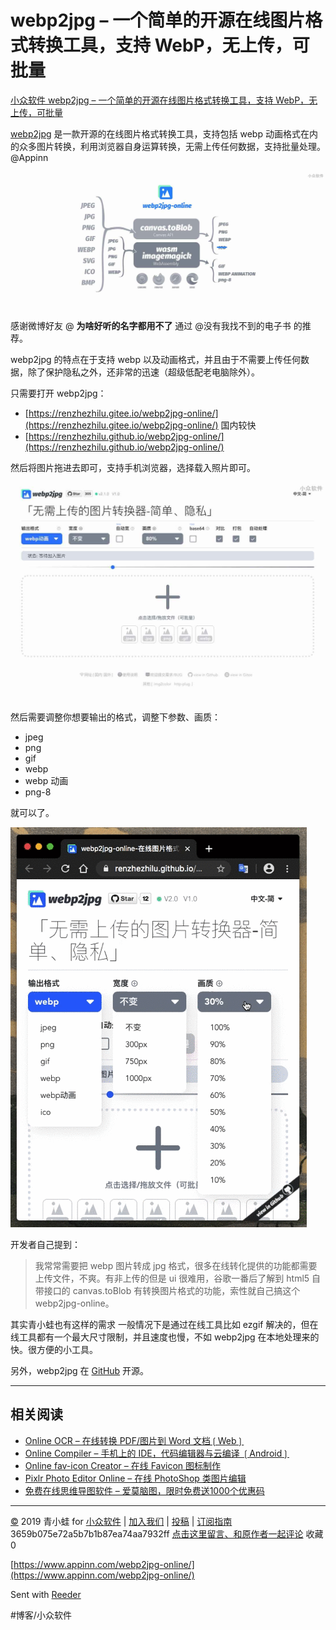 # webp2jpg – 一个简单的开源在线图片格式转换工具，支持 WebP，无上传，可批量
[小众软件 webp2jpg – 一个简单的开源在线图片格式转换工具，支持 WebP，无上传，可批量](https://www.appinn.com/webp2jpg-online/) 

[webp2jpg](https://www.appinn.com/webp2jpg-online/) 是一款开源的在线图片格式转换工具，支持包括 webp 动画格式在内的众多图片转换，利用浏览器自身运算转换，无需上传任何数据，支持批量处理。@Appinn

![](assets/image_2.jpeg)

感谢微博好友 @ **为啥好听的名字都用不了** 通过 @没有我找不到的电子书 的推荐。

webp2jpg 的特点在于支持 webp 以及动画格式，并且由于不需要上传任何数据，除了保护隐私之外，还非常的迅速（超级低配老电脑除外）。

只需要打开 webp2jpg：

* [https://renzhezhilu.gitee.io/webp2jpg-online/](https://renzhezhilu.gitee.io/webp2jpg-online/) 国内较快
* [https://renzhezhilu.github.io/webp2jpg-online/](https://renzhezhilu.github.io/webp2jpg-online/)

然后将图片拖进去即可，支持手机浏览器，选择载入照片即可。

![](assets/image_1.jpeg)

然后需要调整你想要输出的格式，调整下参数、画质：

* jpeg
* png
* gif
* webp
* webp 动画
* png-8

就可以了。

![](assets/image_3.gif)

开发者自己提到：

> 我常常需要把 webp 图片转成 jpg 格式，很多在线转化提供的功能都需要上传文件，不爽。有非上传的但是 ui 很难用，谷歌一番后了解到 html5 自带接口的 canvas.toBlob 有转换图片格式的功能，索性就自己搞这个 webp2jpg-online。  

其实青小蛙也有这样的需求 一般情况下是通过在线工具比如 ezgif 解决的，但在线工具都有一个最大尺寸限制，并且速度也慢，不如 webp2jpg 在本地处理来的快。很方便的小工具。

另外，webp2jpg 在 [GitHub](https://github.com/renzhezhilu/webp2jpg-online) 开源。

- - - -

## 相关阅读

* [Online OCR – 在线转换 PDF/图片到 Word 文档❲Web❳](https://www.appinn.com/online-ocr/)
* [Online Compiler – 手机上的 IDE，代码编辑器与云编译 ❲Android❳](https://www.appinn.com/online-compiler/)
* [Online fav-icon Creator – 在线 Favicon 图标制作](https://www.appinn.com/online-fav-icon-creator/)
* [Pixlr Photo Editor Online – 在线 PhotoShop 类图片编辑](https://www.appinn.com/photo-editor-online/)
* [免费在线思维导图软件 – 爱莫脑图，限时免费送1000个优惠码](https://www.appinn.com/apowersoft-online-mindmap/)

- - - -

[©](http://www.appinn.com/copyright/?utm_source=feeds&amp;utm_medium=copyright&amp;utm_campaign=feeds) 2019 青小蛙 for [小众软件](http://www.appinn.com/?utm_source=feeds&amp;utm_medium=appinn&amp;utm_campaign=feeds) | [加入我们](http://www.appinn.com/join-us/?utm_source=feeds&amp;utm_medium=joinus&amp;utm_campaign=feeds) | [投稿](https://meta.appinn.com/c/faxian/?utm_source=feeds&amp;utm_medium=contribute&amp;utm_campaign=feeds) | [订阅指南](http://www.appinn.com/feeds-subscribe/?utm_source=feeds&amp;utm_medium=feedsubscribe&amp;utm_campaign=feeds)
3659b075e72a5b7b1b87ea74aa7932ff
[点击这里留言、和原作者一起评论](https://www.appinn.com/webp2jpg-online/#comments) 收藏0

[https://www.appinn.com/webp2jpg-online/](https://www.appinn.com/webp2jpg-online/)

Sent with [Reeder](http://reederapp.com)

#博客/小众软件